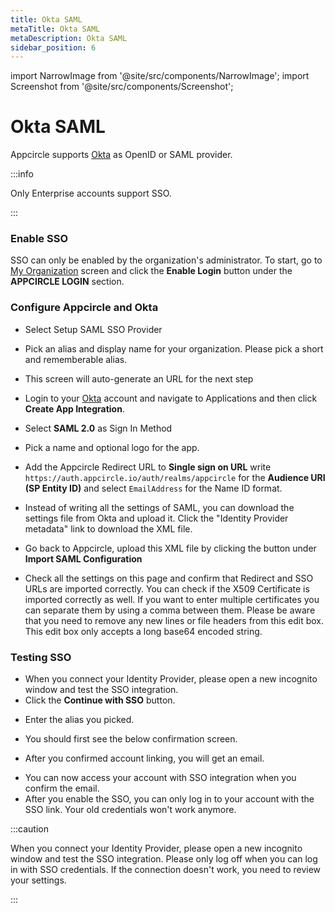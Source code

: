```yaml
---
title: Okta SAML
metaTitle: Okta SAML
metaDescription: Okta SAML
sidebar_position: 6
---
```


import NarrowImage from '@site/src/components/NarrowImage';
import Screenshot from '@site/src/components/Screenshot';

# Okta SAML

Appcircle supports [Okta](https://www.okta.com/) as OpenID or SAML provider.

:::info

Only Enterprise accounts support SSO.

:::

### Enable SSO

SSO can only be enabled by the organization's administrator. To start, go to [My Organization](../my-organization.md) screen and click the **Enable Login** button under the **APPCIRCLE LOGIN** section.

<Screenshot url='https://cdn.appcircle.io/docs/assets/enable-sso_v2.png' />

### Configure Appcircle and Okta

- Select Setup SAML SSO Provider

<Screenshot url='https://cdn.appcircle.io/docs/assets/sso-form.png' />

- Pick an alias and display name for your organization. Please pick a short and rememberable alias.

- This screen will auto-generate an URL for the next step

<Screenshot url='https://cdn.appcircle.io/docs/assets/sso-saml1.png' />

- Login to your [Okta](https://www.okta.com/) account and navigate to Applications and then click **Create App Integration**.

<ExternalScreenshot url='https://cdn.appcircle.io/docs/assets/oktacreateapp.png' width='2880px' height='1176px' />

- Select **SAML 2.0** as Sign In Method

<ExternalScreenshot url='https://cdn.appcircle.io/docs/assets/oktacreatesaml.png' width='1900px' height='1107px' />

- Pick a name and optional logo for the app.

<ExternalScreenshot url='https://cdn.appcircle.io/docs/assets/oktasamlsettings1.png' width='2160px' height='1096px' />

- Add the Appcircle Redirect URL to **Single sign on URL** write `https://auth.appcircle.io/auth/realms/appcircle` for the **Audience URI (SP Entity ID)** and select `EmailAddress` for the Name ID format.

<ExternalScreenshot url='https://cdn.appcircle.io/docs/assets/oktasamlsettings2.png' width='1326px' height='1080px' />

- Instead of writing all the settings of SAML, you can download the settings file from Okta and upload it. Click the "Identity Provider metadata" link to download the XML file.

<ExternalScreenshot url='https://cdn.appcircle.io/docs/assets/oktasamlsettings3.png' width='1316px' height='1104px' />

- Go back to Appcircle, upload this XML file by clicking the button under **Import SAML Configuration**

<Screenshot url='https://cdn.appcircle.io/docs/assets/sso-saml1.png' />

- Check all the settings on this page and confirm that Redirect and SSO URLs are imported correctly. You can check if the X509 Certificate is imported correctly as well. If you want to enter multiple certificates you can separate them by using a comma between them. Please be aware that you need to remove any new lines or file headers from this edit box. This edit box only accepts a long base64 encoded string.

### Testing SSO

- When you connect your Identity Provider, please open a new incognito window and test the SSO integration.
- Click the **Continue with SSO** button.

<Screenshot url='https://cdn.appcircle.io/docs/assets/sso-loginbutton.png' />

- Enter the alias you picked.

<NarrowImage src="https://cdn.appcircle.io/docs/assets/sso-alias.png" />

- You should first see the below confirmation screen.

<Screenshot url='https://cdn.appcircle.io/docs/assets/sso-linkaccount.png' />

- After you confirmed account linking, you will get an email.

<Screenshot url='https://cdn.appcircle.io/docs/assets/sso-confirmlink.png' />

- You can now access your account with SSO integration when you confirm the email.
- After you enable the SSO, you can only log in to your account with the SSO link. Your old credentials won't work anymore.

:::caution

When you connect your Identity Provider, please open a new incognito window and test the SSO integration. Please only log off when you can log in with SSO credentials. If the connection doesn't work, you need to review your settings.

:::
